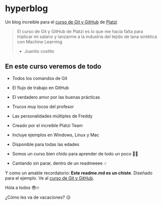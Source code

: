 # hyperblog

Un blog increible para el [curso de Git y GitHub](https://platzi.com/cursos/git-github/ "Curso de Git y GitHub") de [Platzi](https://platzi.com "Platzi")
> El curso de Git y GitHub de Platzi es lo que me hacía falta para triplicar mi salario y lanzarme a la industria del tejido de lana sintética con Machine Learning
> - Juanito costito

## En este curso veremos de todo
* Todos los comandos de Git
* El flujo de trabajo en GitHub
* El verdadero amor por las buenas prácticas
* Trucos muy locos del profesor
* Las personalidades múltiples de Freddy
* Creado por el increíble Platzi Team
* Incluye ejemplos en Windows, Linux y Mac
* Disponible para todas las edades

* Somos un curso bien chido para aprender de todo un poco 👋🏽

* Cantando sin parar, dentro de un readmeeee 🎶

Y como un amable recordatorio: **Este readme.md es un chiste**. Diseñado para el ejemplo.
Ve al [curso de Git y GitHub](https://platzi.com/cursos/git-github/ "amonos a ver el curso").


Hola a todos 😎🔥

¿Cómo les va de vacaciones? 😥